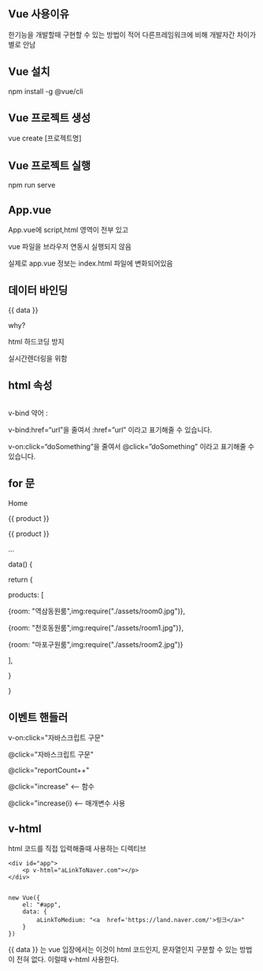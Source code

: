 ## Vue 사용이유

한기능을 개발할때 구현할 수 있는 방법이 적어 다른프레임워크에 비해 개발자간 차이가 별로 안남

## Vue 설치

npm install -g @vue/cli

## Vue 프로젝트 생성

vue create [프로젝트명]

## Vue 프로젝트 실행

npm run serve

## App.vue

App.vue에 script,html 영역이 전부 있고

vue 파일을 브라우저 연동시 실행되지 않음

실제로 app.vue 정보는 index.html 파일에 변화되어있음

## 데이터 바인딩

{{ data }}

why?

html 하드코딩 방지

실시간렌더링을 위함

## html 속성

<p :style="my_style">

<img :src="imgPath">

v-bind 약어 :

v-bind:href=“url”을 줄여서 :href=”url” 이라고 표기해줄 수 있습니다.

v-on:click=“doSomething”을 줄여서 @click=”doSomething” 이라고 표기해줄 수 있습니다.

## for 문

<a v-for="작명 in 3" :key="작명">Home</a>

<a v-for="product in products" :key="product">{{ product }}</a>

<a v-for="(product, i) in products" :key="product">{{ product }}</a>

...

data() {

return {

products: [

{room: "역삼동원룸",img:require("./assets/room0.jpg")},

{room: "천호동원룸",img:require("./assets/room1.jpg")},

{room: "마포구원룸",img:require("./assets/room2.jpg")}

],

}

}

## 이벤트 핸들러

v-on:click="자바스크립트 구문"

@click="자바스크립트 구문"

@click="reportCount++"

@click="increase" <-- 함수

@click="increase(i) <-- 매개변수 사용

## v-html

html 코드를 직접 입력해줄때 사용하는 디렉티브

    <div id="app">
        <p v-html="aLinkToNaver.com"></p>
    </div>


    new Vue({
        el: "#app",
        data: {
    	    aLinkToMedium: "<a  href='https://land.naver.com/'>링크</a>"
        }
    })

{{ data }} 는 vue 입장에서는 이것이 html 코드인지, 문자열인지 구분할 수 있는 방법이 전혀 없다.
이럴때 v-html 사용한다.
